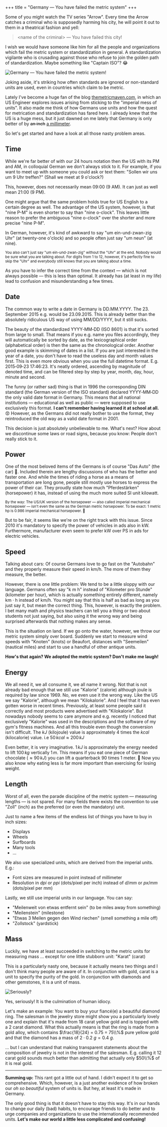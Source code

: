 +++
title = "Germany — You have failed the metric system"
+++

<link
  rel="stylesheet"
  href="https://cdn.jsdelivr.net/npm/katex@0.11.1/dist/katex.min.css"
  integrity="sha384-zB1R0rpPzHqg7Kpt0Aljp8JPLqbXI3bhnPWROx27a9N0Ll6ZP/+DiW/UqRcLbRjq"
  crossorigin="anonymous"
>

<script
  defer
  src="https://cdn.jsdelivr.net/npm/katex@0.11.1/dist/katex.min.js"
  integrity="sha384-y23I5Q6l+B6vatafAwxRu/0oK/79VlbSz7Q9aiSZUvyWYIYsd+qj+o24G5ZU2zJz"
  crossorigin="anonymous"
></script>

<script
  defer
  src="https://cdn.jsdelivr.net/npm/katex@0.11.1/dist/contrib/auto-render.min.js"
  integrity="sha384-kWPLUVMOks5AQFrykwIup5lo0m3iMkkHrD0uJ4H5cjeGihAutqP0yW0J6dpFiVkI"
  crossorigin="anonymous"
  onload="renderMathInElement(
    document.getElementById('wrapcontent'),
    { delimiters: [{left: '$', right: '$', display: false}], },
  )"
></script>


Some of you might watch the TV series "Arrow".
Every time the Arrow catches a criminal who is supposedly harming
his city, he will point it out to them in a theatrical fashion and yell:

> &lt;name of the criminal&gt; — You have failed this city!

I wish we would have someone like him for all the people and organizations
which fail the metric system or standardization in general.
A standardization vigilante who is crusading against those
who refuse to join the golden path of standardization.
Maybe something like "Captain ISO"? 😂

![Germany — You have failed the metric system!](arrow-meme.jpg)

Joking aside, it's striking how often standards
are ignored or non-standard units are used, even in countries
which claim to be metric.

Lately I've become a huge fan of the blog
[themetricmaven.com](http://themetricmaven.com),
in which an US Engineer explores issues arising
from sticking to the "imperial mess of units".
It also made me think of how Germans use units and how the quest for
metrication and standardization has fared here.
I already knew that the US is a huge mess,
but it just dawned on me lately that Germany is only better of
by <del>an inch</del> <ins>a millimeter</ins>.

So let's get started and have a look at all those nasty problem areas.


## Time

While we're far better of with our 24 hours notation then the US
with its PM and AM, in colloquial German we don't always stick to it.
For example, if you want to meet up with someone
you could ask or text them: "Sollen wir uns um 9 Uhr treffen?"
(Shall we meet at 9 o'clock?)

This, however, does not necessarily mean 09:00 (9 AM).
It can just as well mean 21:00 (9 PM).

One might argue that the same problem holds true for US English
to a certain degree as well.
The advantage of the US system, however, is that "nine P-M" is even shorter
to say than "nine o-clock".
This leaves little reason to prefer the ambiguous "nine o-clock"
over the shorter and more precise "nine P-M".

In German, however, it's kind of awkward to say
"um ein-und-zwan-zig Uhr" (at twenty-one o'clock)
and so people often just say "um neun" (at nine).

<small>You also can't just say "um ein-und-zwan-zig"
without the "Uhr" at the end.
Nobody would be sure what you are talking about.
For digits from 1 to 12, however, it's perfectly fine to skip the "Uhr"
and everybody still knows that you are talking about a time.</small>

As you have to infer the correct time from the context —
which is not always possible — this is less than optimal.
It already has (at least in my life) lead to confusion
and misunderstanding a few times.


## Date

The common way to write a date in Germany is DD.MM.YYYY.
The 23. September 2015 e.g. would be 23.09.2015.
This is already better than the absolutely ridiculous US way
of using MM/DD/YYYY, but it still sucks.

The beauty of the standardized YYYY&#8209;MM&#8209;DD (ISO 8601) is
that it's sorted from large to small.
That means if you e.g. name you files accordingly, they will automatically
be sorted by date, as the lexicographical order (alphabetical order)
is then the same as the chronological order.
Another good example is skimming of dates in a list.
If you are just interested in the year of a date, you don't have to
read the useless day and month values first.
This is even more obvious when you use the full datetime format.
E.g. 2015&#8209;09&#8209;23 17:46:23.
It's neatly ordered, ascending by magnitude of denoted time,
and can be filtered step by step by year, month, day, hour, minute and second.

The funny (or rather sad) thing is that in 1996 the corresponding
DIN standard (the German version of the ISO standard)
declared YYYY&#8209;MM&#8209;DD the only valid date format in Germany.
This means that all national institutions — educational as well as public —
were supposed to use exclusively this format.
**I can't remember having learned it at school at all.** 😡
However, as the Germans did not really bother to use the format, they
reintroduced the old way as a valid date format in 2001.

This decision is just absolutely unbelievable to me.
What's next? How about we discontinue some laws or road signs,
because you know: People don't really stick to it.


## Power

One of the most beloved items of the Germans is of course "Das Auto"
(the car) 🚙.
Included therein are lengthy discussions of
who has the better and faster one.
And while the times of riding a horse as a means of transportation
are long gone, people still mostly use horses to express the
power of their car.
They proudly state how much "Pferdestärken" (horsepower)
it has, instead of using the much more suited SI unit kilowatt.

<small>By the way: The US/UK version
of the horsepower — also called imperial mechanical horsepower —
isn't even the same as the German metric horsepower.
To be exact:
1 metric hp is 0.986 imperial mechanical horsepower. 🙈</small>

But to be fair, it seems like we're on the right track with this issue.
Since 2010 it's mandatory to specify the power of vehicles in ads
also in kW.
Furthermore, manufacturer even seem to prefer kW over PS in ads for
electric vehicles.


## Speed

Talking about cars:
Of course Germans love to go fast on the "Autobahn"
and they properly measure their speed in km/h.
The more of them they measure, the better.

However, there is one little problem:
We tend to be a little sloppy with our language.
Germans often say "k m h" instead of
"Kilometer pro Stunde" (kilometer per hour),
which is actually something entirely different,
namely km&nbsp;&middot;&nbsp;h instead of km/h.
You might say that this is half as bad as long as you just say it,
but mean the correct thing.
This, however, is exactly the problem.
I bet many math and physics teachers can tell you a thing or two about
students not just saying, but also using it the wrong way
and being surprised afterwards that nothing makes any sense.

This is the situation on land.
If we go onto the water, however, we throw our metric system simply over board.
Suddenly we start to measure wind speeds with "Knoten" (knots) or Beaufort,
distances with "Seemeilen" (nautical miles)
and start to use a handful of other antique units.

**How's that again?
We adopted the metric system?
Don't make me laugh!**


## Energy

We all need it, we all consume it, we all name it wrong.
Not that is not already bad enough that we still use "Kalorie" (calorie)
although joule is required by law since 1969.
No, we even use it the wrong way. Like the US we say "Kalorie",
although we mean "Kilokalorie".
And I feel that it has even gotten worse in recent times.
Previously, at least some people said it correctly
and most products were advertised with "Kilokalorie".
But nowadays nobody seems to care anymore and e.g. recently I noticed that
exclusively "Kalorie" was used in the descriptions
and the software of my gym's fitness machines.
And all this trouble even though the conversion isn't difficult.
The $kJ$ (kilojoule) value is approximately
$4$ times the $kcal$ (kilocalorie) value.
i.e $50\,kcal \approx 200\,kJ$

Even better, it is very imaginative.
$1\,kJ$ is approximately the energy needed to lift $100\,kg$ vertically $1\,m$.
This means if you eat one piece of German chocolate ($\approx 90\,kJ$) you
can lift a quarterback $90$ times $1$ meter. 💪
Now you also know why eating less is far more important than exercising
for losing weight.


## Length

Worst of all, even the parade discipline of the metric system —
measuring lengths — is not spared.
For many fields there exists the convention to use "Zoll" (inch)
as the preferred (or even the mandatory) unit.

Just to name a few items of the endless list of things
you have to buy in inch sizes:

- Displays
- Wheels
- Surfboards
- Many tools
- …

We also use specialized units, which are derived
from the imperial units. E.g.:

- Font sizes are measured in point instead of millimeter
- Resolution in $dpi$ or $ppi$ (dots/pixel per inch)
    instead of $d/mm$ or $px/mm$ (dots/pixel per mm)

Lastly, we still use imperial units in our language.
You can say:

- "Meilenweit von etwas entfernt sein" (to be miles away from something)
- "Meilenstein" (milestone)
- "Etwas 3 Meilen gegen den Wind riechen" (smell something a mile off)
- "Zollstock" (yardstick)


## Mass

Luckily, we have at least succeeded
in switching to the metric units for measuring mass …
except for one little stubborn unit:
"Karat" (carat)

This is a particularly nasty one, because it actually means two things
and I don't think many people are aware of it.
In conjunction with gold, carat is a unit to specify the purity of the gold.
In conjunction with diamonds and other gemstones, it is a unit of mass.

![Seriously?](seriously.jpg)

Yes, seriously!
It is the culmination of human idiocy.

Let's make an example:
You want to buy your fiancé(e) a beautiful diamond ring.
The salesman in the jewelry store might show you a particularly lovely one
and explain that it's made from $18$ carat yellow gold and is topped with a
$2$ carat diamond.
What this actually means is that the ring is made from a gold alloy,
which contains $\frac{18}{24} = 0.75 = 75\\%$ pure yellow gold
and that the diamond has a mass of $2 \cdot 0.2\ g = 0.4\ g$.

… but I can understand that making transparent statements about the composition
of jewelry is not in the interest of the salesman.
E.g. calling it $12$ carat gold sounds much better than admitting that
actually only $50\\%$ of it is real gold.

---

**Summing up:**
This rant got a little out of hand.
I didn't expect it to get so comprehensive.
Which, however, is a just another evidence of how broken our
*oh so beautiful* system of units is.
But hey, at least it's made in Germany.

The only good thing is that it doesn't have to stay this way.
It's in our hands to change our daily (bad) habits,
to encourage friends to do better
and to urge companies and organizations to use
the internationally recommended units.
**Let's make our world a little less complicated and confusing!**
